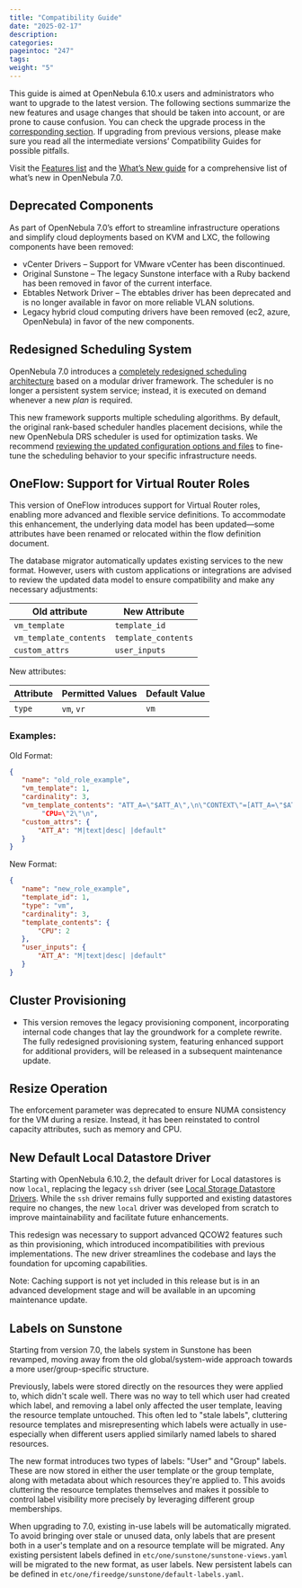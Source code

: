 ```yaml
---
title: "Compatibility Guide"
date: "2025-02-17"
description:
categories:
pageintoc: "247"
tags:
weight: "5"
---
```


<a id="compatibility"></a>

<!--# Compatibility Guide -->

This guide is aimed at OpenNebula 6.10.x users and administrators who want to upgrade to the latest version. The following sections summarize the new features and usage changes that should be taken into account, or are prone to cause confusion. You can check the upgrade process in the [corresponding section](../../upgrade_process). If upgrading from previous versions, please make sure you read all the intermediate versions’ Compatibility Guides for possible pitfalls.

Visit the [Features list](../../../quick_start/understand_opennebula/opennebula_concepts/key_features#features) and the [What’s New guide](whats_new#whats-new) for a comprehensive list of what’s new in OpenNebula 7.0.

## Deprecated Components

As part of OpenNebula 7.0’s effort to streamline infrastructure operations and simplify cloud deployments based on KVM and LXC, the following components have been removed:

- vCenter Drivers – Support for VMware vCenter has been discontinued.
- Original Sunstone – The legacy Sunstone interface with a Ruby backend has been removed in favor of the current interface.
- Ebtables Network Driver – The ebtables driver has been deprecated and is no longer available in favor on more reliable VLAN solutions.
- Legacy hybrid cloud computing drivers have been removed (ec2, azure, OpenNebula) in favor of the new components.

## Redesigned Scheduling System

OpenNebula 7.0 introduces a [completely redesigned scheduling architecture](../../../product/cloud_system_administration/scheduler/overview/#opennebula-scheduler-framework-architecture) based on a modular driver framework. The scheduler is no longer a persistent system service; instead, it is executed on demand whenever a new *plan* is required.

This new framework supports multiple scheduling algorithms. By default, the original rank-based scheduler handles placement decisions, while the new OpenNebula DRS scheduler is used for optimization tasks. We recommend [reviewing the updated configuration options and files](../../../product/cloud_system_administration/scheduler/configuration/) to fine-tune the scheduling behavior to your specific infrastructure needs.

## OneFlow: Support for Virtual Router Roles

This version of OneFlow introduces support for Virtual Router roles, enabling more advanced and flexible service definitions. To accommodate this enhancement, the underlying data model has been updated—some attributes have been renamed or relocated within the flow definition document.

The database migrator automatically updates existing services to the new format. However, users with custom applications or integrations are advised to review the updated data model to ensure compatibility and make any necessary adjustments:

| Old attribute          | New Attribute       |
|------------------------|---------------------|
| `vm_template`          | `template_id`       |
| `vm_template_contents` | `template_contents` |
| `custom_attrs`         | `user_inputs`       |

New attributes:

| Attribute  | Permitted Values  | Default Value |
|------------|-------------------|---------------|
| `type`     | `vm`, `vr`        |  `vm`         |

### Examples:

Old Format:

```json
{
   "name": "old_role_example",
   "vm_template": 1,
   "cardinality": 3,
   "vm_template_contents": "ATT_A=\"$ATT_A\",\n\"CONTEXT\"=[ATT_A=\"$ATT_A\"],\n
        "CPU=\"2\"\n",
   "custom_attrs": {
       "ATT_A": "M|text|desc| |default"
   }
}
```

New Format:

```json
{
   "name": "new_role_example",
   "template_id": 1,
   "type": "vm",
   "cardinality": 3,
   "template_contents": {
       "CPU": 2
   },
   "user_inputs": {
       "ATT_A": "M|text|desc| |default"
   }
}

```

## Cluster Provisioning

- This version removes the legacy provisioning component, incorporating internal code changes that lay the groundwork for a complete rewrite. The fully redesigned provisioning system, featuring enhanced support for additional providers, will be released in a subsequent maintenance update.

## Resize Operation

The enforcement parameter was deprecated to ensure NUMA consistency for the VM during a resize. Instead, it has been reinstated to control capacity attributes, such as memory and CPU.

## New Default Local Datastore Driver

Starting with OpenNebula 6.10.2, the default driver for Local datastores is now `local`, replacing the legacy `ssh` driver (see [Local Storage Datastore Drivers](../../../product/cloud\_clusters\_infrastructure\_configuration/storage\_system\_configuration/local\_ds#local-ds-drivers). While the `ssh` driver remains fully supported and existing datastores require no changes, the new `local` driver was developed from scratch to improve maintainability and facilitate future enhancements.

This redesign was necessary to support advanced QCOW2 features such as thin provisioning, which introduced incompatibilities with previous implementations. The new driver streamlines the codebase and lays the foundation for upcoming capabilities.

Note: Caching support is not yet included in this release but is in an advanced development stage and will be available in an upcoming maintenance update.

<a id="compatibility-guide-labels"></a>

## Labels on Sunstone

Starting from version 7.0, the labels system in Sunstone has been revamped, moving away from the old global/system-wide approach towards a more user/group-specific structure. 

Previously, labels were stored directly on the resources they were applied to, which didn't scale well. There was no way to tell which user had created which label, and removing a label only affected the user template, leaving the resource template untouched. This often led to "stale labels", cluttering resource templates and misrepresenting which labels were actually in use-especially when different users applied similarly named labels to shared resources. 

The new format introduces two types of labels: "User" and "Group" labels. These are now stored in either the user template or the group template, along with metadata about which resources they're applied to. This avoids cluttering the resource templates themselves and makes it possible to control label visibility more precisely by leveraging different group memberships. 

When upgrading to 7.0, existing in-use labels will be automatically migrated. To avoid bringing over stale or unused data, only labels that are present both in a user's template and on a resource template will be migrated. Any existing persistent labels defined in `etc/one/sunstone/sunstone-views.yaml` will be migrated to the new format, as user labels. New persistent labels can be defined in `etc/one/fireedge/sunstone/default-labels.yaml`.
